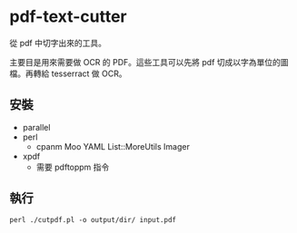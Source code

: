 pdf-text-cutter
===============

從 pdf 中切字出來的工具。

主要目是用來需要做 OCR 的 PDF。這些工具可以先將 pdf 切成以字為單位的圖檔。再轉給
tesserract 做 OCR。

安裝
----

- parallel
- perl
  - cpanm Moo YAML List::MoreUtils Imager
- xpdf
  - 需要 pdftoppm 指令

執行
----

    perl ./cutpdf.pl -o output/dir/ input.pdf

